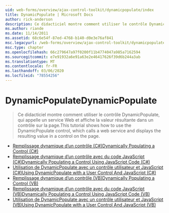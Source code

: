 ```yaml
---
uid: web-forms/overview/ajax-control-toolkit/dynamicpopulate/index
title: DynamicPopulate | Microsoft Docs
author: rick-anderson
description: Ce didacticiel montre comment utiliser le contrôle DynamicPopulate, qui appelle un service Web et affiche la valeur résultante dans un contrôle sur la page.
ms.author: riande
ms.date: 11/14/2011
ms.assetid: 68c6e54f-87ed-4768-b140-d0e3e76af841
msc.legacyurl: /web-forms/overview/ajax-control-toolkit/dynamicpopulate
msc.type: chapter
ms.openlocfilehash: 66c279647a97f0200f11b4774047a985a7162594
ms.sourcegitcommit: e7e91932a6e91a63e2e46417626f39d6b244a3ab
ms.translationtype: MT
ms.contentlocale: fr-FR
ms.lasthandoff: 03/06/2020
ms.locfileid: "78554256"
---
```

# <a name="dynamicpopulate"></a><span data-ttu-id="75246-103">DynamicPopulate</span><span class="sxs-lookup"><span data-stu-id="75246-103">DynamicPopulate</span></span>

> <span data-ttu-id="75246-104">Ce didacticiel montre comment utiliser le contrôle DynamicPopulate, qui appelle un service Web et affiche la valeur résultante dans un contrôle sur la page.</span><span class="sxs-lookup"><span data-stu-id="75246-104">This tutorial shows how to use the DynamicPopulate control, which calls a web service and displays the resulting value in a control on the page.</span></span>

- [<span data-ttu-id="75246-105">Remplissage dynamique d’un contrôle (C#)</span><span class="sxs-lookup"><span data-stu-id="75246-105">Dynamically Populating a Control (C#)</span></span>](dynamically-populating-a-control-cs.md)
- [<span data-ttu-id="75246-106">Remplissage dynamique d’un contrôle avec du code JavaScript (C#)</span><span class="sxs-lookup"><span data-stu-id="75246-106">Dynamically Populating a Control Using JavaScript Code (C#)</span></span>](dynamically-populating-a-control-using-javascript-code-cs.md)
- [<span data-ttu-id="75246-107">Utilisation de DynamicPopulate avec un contrôle utilisateur et JavaScript (C#)</span><span class="sxs-lookup"><span data-stu-id="75246-107">Using DynamicPopulate with a User Control And JavaScript (C#)</span></span>](using-dynamicpopulate-with-a-user-control-and-javascript-cs.md)
- [<span data-ttu-id="75246-108">Remplissage dynamique d’un contrôle (VB)</span><span class="sxs-lookup"><span data-stu-id="75246-108">Dynamically Populating a Control (VB)</span></span>](dynamically-populating-a-control-vb.md)
- [<span data-ttu-id="75246-109">Remplissage dynamique d’un contrôle avec du code JavaScript (VB)</span><span class="sxs-lookup"><span data-stu-id="75246-109">Dynamically Populating a Control Using JavaScript Code (VB)</span></span>](dynamically-populating-a-control-using-javascript-code-vb.md)
- [<span data-ttu-id="75246-110">Utilisation de DynamicPopulate avec un contrôle utilisateur et JavaScript (VB)</span><span class="sxs-lookup"><span data-stu-id="75246-110">Using DynamicPopulate with a User Control And JavaScript (VB)</span></span>](using-dynamicpopulate-with-a-user-control-and-javascript-vb.md)
